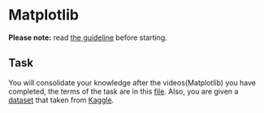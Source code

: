 # Matplotlib

**Please note:** read [the guideline](https://github.com/mate-academy/py-task-guideline/blob/main/README.md)
before starting.

## Task

You will consolidate your knowledge after the videos(Matplotlib) you have completed, the terms of the task are in this [file](app/matplotlib.ipynb).
Also, you are given a [dataset](data/customers_data.csv) that taken from [Kaggle](https://www.kaggle.com/).
